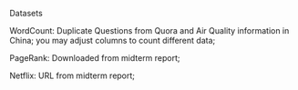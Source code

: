 Datasets

WordCount:
Duplicate Questions from Quora and Air Quality information in China;
you may adjust columns to count different data;

PageRank:
Downloaded from midterm report;

Netflix:
URL from midterm report;
